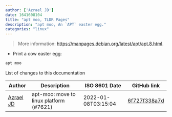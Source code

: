 ```yaml
---
author: ['Azrael JD']
date: 1641608104
title: "apt moo, TLDR Pages"
description: "apt moo, An `APT` easter egg."
categories: "linux"
---
```

> More information: <https://manpages.debian.org/latest/apt/apt.8.html>.

- Print a cow easter egg:

```bash
apt moo
```
List of changes to this documentation


Author | Description | ISO 8601 Date | GitHub link
------|-----|-----|-----
[Azrael JD](mailto:94840719+azraeljd@users.noreply.github.com) | apt-moo: move to linux platform (#7621) | 2022-01-08T03:15:04 | [6f727f338a7d](https://github.com/tldr-pages/tldr/commit/6f727f338a7d82b9400d069ce82a490e75365e0d)

